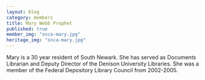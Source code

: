 ```yaml
---
layout: blog
category: members
title: Mary Webb Prophet
published: true
member_img: "snca-mary.jpg"
heritage_img: "snca-mary.jpg"
---
```


Mary is a 30 year resident of South Newark.  She has served as Documents Librarian and Deputy Director of the Denison University Libraries.  She was a member of the Federal Depository Library Council from 2002-2005.